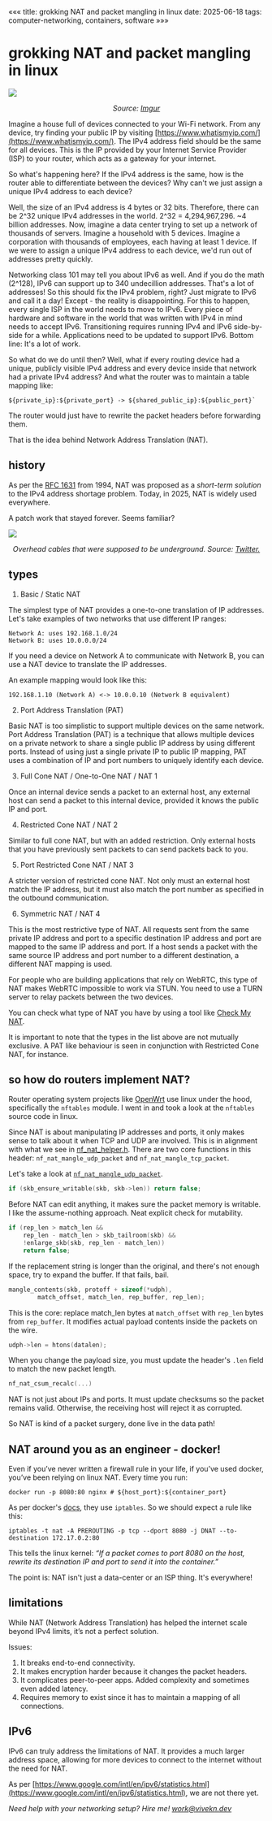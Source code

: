 «««
title: grokking NAT and packet mangling in linux
date: 2025-06-18
tags: computer-networking, containers, software
»»»

# grokking NAT and packet mangling in linux

<img src="/static/images/NAT.png">
<p style="text-align:center"><i> Source: <a href="https://imgur.com/gallery/i-made-this-nat-1Ucb01N">Imgur</a> </i></p>

Imagine a house full of devices connected to your Wi-Fi network. From any device, try finding your public IP by visiting [https://www.whatismyip.com/](https://www.whatismyip.com/). The IPv4 address field should be the same for all devices. This is the IP provided by your Internet Service Provider (ISP) to your router, which acts as a gateway for your internet.

So what's happening here? If the IPv4 address is the same, how is the router able to differentiate between the devices? Why can't we just assign a unique IPv4 address to each device?

Well, the size of an IPv4 address is 4 bytes or 32 bits. Therefore, there can be 2^32 unique IPv4 addresses in the world. 2^32 = 4,294,967,296. ~4 billion addresses. Now, imagine a data center trying to set up a network of thousands of servers. Imagine a household with 5 devices. Imagine a corporation with thousands of employees, each having at least 1 device. If we were to assign a unique IPv4 address to each device, we'd run out of addresses pretty quickly.

Networking class 101 may tell you about IPv6 as well. And if you do the math (2^128), IPv6 can support up to 340 undecillion addresses. That's a lot of addresses! So this should fix the IPv4 problem, right? Just migrate to IPv6 and call it a day! Except - the reality is disappointing. For this to happen, every single ISP in the world needs to move to IPv6. Every piece of hardware and software in the world that was written with IPv4 in mind needs to accept IPv6. Transitioning requires running IPv4 and IPv6 side-by-side for a while. Applications need to be updated to support IPv6. Bottom line: It's a lot of work.

So what do we do until then? Well, what if every routing device had a unique, publicly visible  IPv4 address and every device inside that network had a private IPv4 address? And what the router was to maintain a table mapping like:

```
${private_ip}:${private_port} -> ${shared_public_ip}:${public_port}`
```

The router would just have to rewrite the packet headers before forwarding them.

That is the idea behind Network Address Translation (NAT).

## history

As per the [RFC 1631](https://www.rfc-editor.org/rfc/rfc1631) from 1994, NAT was proposed as a *short-term solution* to the IPv4 address shortage problem. Today, in 2025, NAT is widely used everywhere.

A patch work that stayed forever. Seems familiar?

<img src="/static/images/wire-patch.jpeg">
<p style="text-align:center"><i> Overhead cables that were supposed to be underground. Source: <a href="https://x.com/CoreyJMahler/status/1931057608162685149/photo/1">Twitter. </a> </i></p>

## types

1. Basic / Static NAT

The simplest type of NAT provides a one-to-one translation of IP addresses.
Let's take examples of two networks that use different IP ranges:
```
Network A: uses 192.168.1.0/24
Network B: uses 10.0.0.0/24
```

If you need a device on Network A to communicate with Network B, you can use a NAT device to translate the IP addresses.

An example mapping would look like this:
```
192.168.1.10 (Network A) <-> 10.0.0.10 (Network B equivalent)
```

2. Port Address Translation (PAT)

Basic NAT is too simplistic to support multiple devices on the same network. Port Address Translation (PAT) is a technique that allows multiple devices on a private network to share a single public IP address by using different ports. Instead of using just a single private IP to public IP mapping, PAT uses a combination of IP and port numbers to uniquely identify each device.

3. Full Cone NAT / One-to-One NAT / NAT 1

Once an internal device sends a packet to an external host, any external host can send a packet to this internal device, provided it knows the public IP and port.

4. Restricted Cone NAT / NAT 2

Similar to full cone NAT, but with an added restriction. Only external hosts that you have previously sent packets to can send packets back to you.

5. Port Restricted Cone NAT / NAT 3

A stricter version of restricted cone NAT. Not only must an external host match the IP address, but it must also match the port number as specified in the outbound communication.

6. Symmetric NAT / NAT 4

This is the most restrictive type of NAT. All requests sent from the same private IP address and port to a specific destination IP address and port are mapped to the same IP address and port. If a host sends a packet with the same source IP address and port number to a different destination, a different NAT mapping is used.

For people who are building applications that rely on WebRTC, this type of NAT makes WebRTC impossible to work via STUN. You need to use a TURN server to relay packets between the two devices.

You can check what type of NAT you have by using a tool like [Check My NAT](https://www.checkmynat.com/).

It is important to note that the types in the list above are not mutually exclusive. A PAT like behaviour is seen in conjunction with Restricted Cone NAT, for instance.

## so how do routers implement NAT?

Router operating system projects like [OpenWrt](https://openwrt.org/) use linux under the hood, specifically the `nftables` module. I went in and took a look at the `nftables` source code in linux.

Since NAT is about manipulating IP addresses and ports, it only makes sense to talk about it when TCP and UDP are involved. This is in alignment with what we see in [nf_nat_helper.h](https://github.com/torvalds/linux/blob/e04c78d86a9699d136910cfc0bdcf01087e3267e/include/net/netfilter/nf_nat_helper.h). There are two core functions in this header: `nf_nat_mangle_udp_packet` and `nf_nat_mangle_tcp_packet`.

Let's take a look at [`nf_nat_mangle_udp_packet`](https://github.com/torvalds/linux/blob/e04c78d86a9699d136910cfc0bdcf01087e3267e/net/netfilter/nf_nat_helper.c#L136).

```c
if (skb_ensure_writable(skb, skb->len)) return false;
```
Before NAT can edit anything, it makes sure the packet memory is writable. I like the assume-nothing approach. Neat explicit check for mutability.

```c
if (rep_len > match_len &&
    rep_len - match_len > skb_tailroom(skb) &&
    !enlarge_skb(skb, rep_len - match_len))
    return false;
```
If the replacement string is longer than the original, and there's not enough space, try to expand the buffer. If that fails, bail.

```c
mangle_contents(skb, protoff + sizeof(*udph),
		match_offset, match_len, rep_buffer, rep_len);
```
This is the core: replace match_len bytes at `match_offset` with `rep_len` bytes from `rep_buffer`. It modifies actual payload contents inside the packets on the wire.

```c
udph->len = htons(datalen);
```
When you change the payload size, you must update the header's `.len` field to match the new packet length.

```c
nf_nat_csum_recalc(...)
```
NAT is not just about IPs and ports. It must update checksums so the packet remains valid. Otherwise, the receiving host will reject it as corrupted.

So NAT is kind of a packet surgery, done live in the data path!

## NAT around you as an engineer - docker!

Even if you’ve never written a firewall rule in your life, if you’ve used docker, you’ve been relying on linux NAT. Every time you run:
```
docker run -p 8080:80 nginx # ${host_port}:${container_port}
```

As per docker's [docs](https://docs.docker.com/engine/network/packet-filtering-firewalls/), they use `iptables`. So we should expect a rule like this:
```
iptables -t nat -A PREROUTING -p tcp --dport 8080 -j DNAT --to-destination 172.17.0.2:80
```

This tells the linux kernel: <i>“If a packet comes to port 8080 on the host, rewrite its destination IP and port to send it into the container.”</i>

The point is: NAT isn't just a data-center or an ISP thing. It's everywhere!

## limitations

While NAT (Network Address Translation) has helped the internet scale beyond IPv4 limits, it’s not a perfect solution.

Issues:
1. It breaks end-to-end connectivity.
2. It makes encryption harder because it changes the packet headers.
3. It complicates peer-to-peer apps. Added complexity and sometimes even added latency.
4. Requires memory to exist since it has to maintain a mapping of all connections.

## IPv6

IPv6 can truly address the limitations of NAT. It provides a much larger address space, allowing for more devices to connect to the internet without the need for NAT.

As per [https://www.google.com/intl/en/ipv6/statistics.html](https://www.google.com/intl/en/ipv6/statistics.html), we are not there yet.

<i>Need help with your networking setup? Hire me! [work@vivekn.dev](mailto:work@vivekn.dev)</i>
